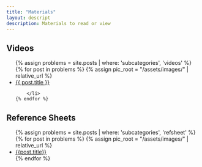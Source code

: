 ```yaml
---
title: "Materials"
layout: descript
description: Materials to read or view
---
```


## Videos

<ul class="displayer">
    {% assign problems = site.posts | where: 'subcategories', 'videos' %}
    {% for post in problems %}
        {% assign pic_root = "/assets/images/" | relative_url %}
        <li>
            <a href="..{{ post.url }}">
                <div class="showcase-list">
                    <!--<img src="{{ pic_root | append: post.image }}" onerror="this.style.display='none'">-->
                    <div class="floater">
                        {{ post.title }}
                    </div>
                </div>
            </a>

        </li>
    {% endfor %}
</ul>

## Reference Sheets

<ul class="displayer">
    {% assign problems = site.posts | where: 'subcategories', 'refsheet' %}
    {% for post in problems %}
        {% assign pic_root = "/assets/images/" | relative_url %}
        <li>
            <a href="{{ post.outurl }}" target="_blank">
                <div class="showcase-list">
                    <!--<img src="{{ pic_root | append: post.image }}" onerror="this.style.display='none'">-->
                    <div class="floater">
                        {{post.title}}
                    </div>
                </div>
            </a>
        </li>
    {% endfor %}
</ul>
